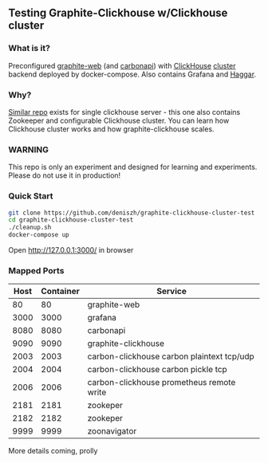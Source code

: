 ## Testing Graphite-Clickhouse w/Clickhouse cluster

### What is it?

Preconfigured [graphite-web](https://github.com/graphite-project/graphite-web) (and [carbonapi](https://github.com/go-graphite/carbonapi)) with [ClickHouse](https://github.com/lomik/graphite-clickhouse-tldr) [cluster](https://github.com/jneo8/clickhouse-setup) backend deployed by docker-compose. Also contains Grafana and [Haggar](https://github.com/gorsuch/haggar). 
 
### Why?

[Similar repo](https://github.com/lomik/graphite-clickhouse-tldr) exists for single clickhouse server - this one also contains Zookeeper and configurable Clickhouse cluster. You can learn how Clickhouse cluster works and how graphite-clickhouse scales.

### WARNING

This repo is only an experiment and designed for learning and experiments. Please do not use it in production!

### Quick Start
```sh
git clone https://github.com/deniszh/graphite-clickhouse-cluster-test
cd graphite-clickhouse-cluster-test
./cleanup.sh
docker-compose up
```
Open http://127.0.0.1:3000/ in browser

### Mapped Ports

Host | Container | Service
---- | --------- | -------------------------------------------------------------------------------------------------------------------
  80 |        80 | graphite-web
3000 |      3000 | grafana
8080 |      8080 | carbonapi
9090 |      9090 | graphite-clickhouse
2003 |      2003 | carbon-clickhouse carbon plaintext tcp/udp
2004 |      2004 | carbon-clickhouse carbon pickle tcp
2006 |      2006 | carbon-clickhouse prometheus remote write
2181 |      2181 | zookeper
2182 |      2182 | zookeper
9999 |      9999 | zoonavigator


More details coming, prolly
